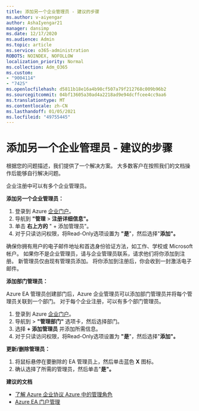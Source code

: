 ```yaml
---
title: 添加另一个企业管理员 - 建议的步骤
ms.author: v-aiyengar
author: AshaIyengar21
manager: dansimp
ms.date: 12/17/2020
ms.audience: Admin
ms.topic: article
ms.service: o365-administration
ROBOTS: NOINDEX, NOFOLLOW
localization_priority: Normal
ms.collection: Adm_O365
ms.custom:
- "9004114"
- "7425"
ms.openlocfilehash: d5811b18e16a4b98cf507a79f212768c009b96b2
ms.sourcegitcommit: 04bf13605a30ad4a2218ad9e94dcffcee4cc9aa6
ms.translationtype: MT
ms.contentlocale: zh-CN
ms.lasthandoff: 01/05/2021
ms.locfileid: "49755445"
---
```

# <a name="add-another-enterprise-administrator---recommended-steps"></a>添加另一个企业管理员 - 建议的步骤

根据您的问题描述，我们提供了一个解决方案。 大多数客户在按照我们的文档操作后能够自行解决问题。

企业注册中可以有多个企业管理员。

**添加另一个企业管理员：**

1. 登录到 Azure [企业门户](https://ea.azure.com/)。
1. 导航到 **"管理**  >  **注册详细信息"。**
1. 单击 **右上方的** " + 添加管理员"。
1. 对于只读访问权限，将Read-Only选项设置为 **"是**"，然后选择"**添加"。**

确保你拥有用户的电子邮件地址和首选身份验证方法，如工作、学校或 Microsoft 帐户。 如果你不是企业管理员，请与企业管理员联系，请求他们将你添加到注册。 新管理员仅由现有管理员添加。 将你添加到注册后，你会收到一封激活电子邮件。

**添加部门管理员：**

Azure EA 管理员创建部门后，Azure 企业管理员可以添加部门管理员并将每个管理员关联到一个部门。 对于每个企业注册，可以有多个部门管理员。

1. 登录到 Azure [企业门户](https://ea.azure.com/)。
1. 导航到  >  **"管理部门"** 选项卡，然后选择部门。
1. 选择 **+ 添加管理员** 并添加所需信息。
1. 对于只读访问权限，将Read-Only选项设置为 **"是**"，然后选择"**添加"。**

**更新/删除管理员：**

1. 将鼠标悬停在要删除的 EA 管理员上，然后单击蓝色 **X** 图标。
1. 确认选择了所需的管理员，然后单击"**是"。**

**建议的文档**

- [了解 Azure 企业协议 Azure 中的管理角色](https://docs.microsoft.com/azure/billing/billing-understand-ea-roles)
- [Azure EA 门户管理](https://docs.microsoft.com/azure/billing/billing-ea-portal-administration)

